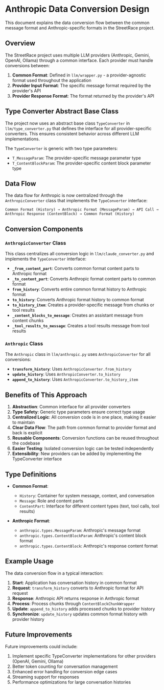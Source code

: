 # Anthropic Data Conversion Design

This document explains the data conversion flow between the common message format and Anthropic-specific formats in the StreetRace project.

## Overview

The StreetRace project uses multiple LLM providers (Anthropic, Gemini, OpenAI, Ollama) through a common interface. Each provider must handle conversions between:

1. **Common Format**: Defined in `llm/wrapper.py` - a provider-agnostic format used throughout the application
2. **Provider Input Format**: The specific message format required by the provider's API
3. **Provider Response Format**: The format returned by the provider's API

## Type Converter Abstract Base Class

The project now uses an abstract base class `TypeConverter` in `llm/type_converter.py` that defines the interface for all provider-specific converters. This ensures consistent behavior across different LLM implementations.

The `TypeConverter` is generic with two type parameters:
- `T_MessageParam`: The provider-specific message parameter type
- `T_ContentBlockParam`: The provider-specific content block parameter type

## Data Flow

The data flow for Anthropic is now centralized through the `AnthropicConverter` class that implements the `TypeConverter` interface:

```
Common Format (History) → Anthropic Format (MessageParam) → API Call →
Anthropic Response (ContentBlock) → Common Format (History)
```

## Conversion Components

### `AnthropicConverter` Class

This class centralizes all conversion logic in `llm/claude_converter.py` and implements the `TypeConverter` interface:

- **`_from_content_part`**: Converts common format content parts to Anthropic format
- **`_to_content_part`**: Converts Anthropic format content parts to common format
- **`from_history`**: Converts entire common format history to Anthropic format
- **`to_history`**: Converts Anthropic format history to common format
- **`to_history_item`**: Creates a provider-specific message from chunks or tool results
- **`_content_blocks_to_message`**: Creates an assistant message from content chunks
- **`_tool_results_to_message`**: Creates a tool results message from tool results

### `Anthropic` Class

The `Anthropic` class in `llm/anthropic.py` uses `AnthropicConverter` for all conversions:

- **`transform_history`**: Uses `AnthropicConverter.from_history`
- **`update_history`**: Uses `AnthropicConverter.to_history`
- **`append_to_history`**: Uses `AnthropicConverter.to_history_item`

## Benefits of This Approach

1. **Abstraction**: Common interface for all provider converters
2. **Type Safety**: Generic type parameters ensure correct type usage
3. **Centralized Logic**: All conversion code is in one place, making it easier to maintain
4. **Clear Data Flow**: The path from common format to provider format and back is explicit
5. **Reusable Components**: Conversion functions can be reused throughout the codebase
6. **Easier Testing**: Isolated conversion logic can be tested independently
7. **Extensibility**: New providers can be added by implementing the TypeConverter interface

## Type Definitions

- **Common Format**:
  - `History`: Container for system message, context, and conversation
  - `Message`: Role and content parts
  - `ContentPart`: Interface for different content types (text, tool calls, tool results)

- **Anthropic Format**:
  - `anthropic.types.MessageParam`: Anthropic's message format
  - `anthropic.types.ContentBlockParam`: Anthropic's content block format
  - `anthropic.types.ContentBlock`: Anthropic's response content format

## Example Usage

The data conversion flow in a typical interaction:

1. **Start**: Application has conversation history in common format
2. **Request**: `transform_history` converts to Anthropic format for API request
3. **Response**: Anthropic API returns response in Anthropic format
4. **Process**: Process chunks through `ContentBlockChunkWrapper`
5. **Update**: `append_to_history` adds processed chunks to provider history
6. **Synchronize**: `update_history` updates common format history with provider history

## Future Improvements

Future improvements could include:

1. Implement specific TypeConverter implementations for other providers (OpenAI, Gemini, Ollama)
2. Better token counting for conversation management
3. Enhanced error handling for conversion edge cases
4. Streaming support for responses
5. Performance optimizations for large conversation histories